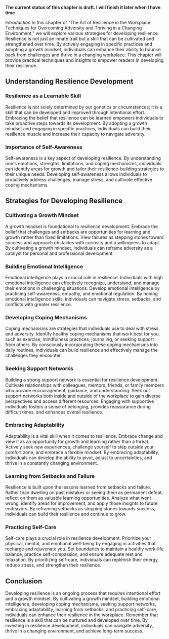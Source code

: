 **The current status of this chapter is draft. I will finish it later when I have time**

*Introduction* In this chapter of "The Art of Resilience in the Workplace: Techniques for Overcoming Adversity and Thriving in a Changing Environment," we will explore various strategies for developing resilience. Resilience is not just an innate trait but a skill that can be cultivated and strengthened over time. By actively engaging in specific practices and adopting a growth mindset, individuals can enhance their ability to bounce back from challenges and thrive in a changing workplace. This chapter will provide practical techniques and insights to empower readers in developing their resilience.

Understanding Resilience Development
------------------------------------

### Resilience as a Learnable Skill

Resilience is not solely determined by our genetics or circumstances; it is a skill that can be developed and improved through intentional effort. Embracing the belief that resilience can be learned empowers individuals to take proactive steps towards its development. By adopting a growth mindset and engaging in specific practices, individuals can build their resilience muscle and increase their capacity to navigate adversity.

### Importance of Self-Awareness

Self-awareness is a key aspect of developing resilience. By understanding one's emotions, strengths, limitations, and coping mechanisms, individuals can identify areas for growth and tailor their resilience-building strategies to their unique needs. Developing self-awareness allows individuals to proactively address challenges, manage stress, and cultivate effective coping mechanisms.

Strategies for Developing Resilience
------------------------------------

### Cultivating a Growth Mindset

A growth mindset is foundational to resilience development. Embrace the belief that challenges and setbacks are opportunities for learning and growth rather than fixed limitations. View failures as stepping stones toward success and approach obstacles with curiosity and a willingness to adapt. By cultivating a growth mindset, individuals can reframe adversity as a catalyst for personal and professional development.

### Building Emotional Intelligence

Emotional intelligence plays a crucial role in resilience. Individuals with high emotional intelligence can effectively recognize, understand, and manage their emotions in challenging situations. Develop emotional intelligence by practicing self-awareness, empathy, and emotional regulation. By honing emotional intelligence skills, individuals can navigate stress, setbacks, and conflicts with greater resilience.

### Developing Coping Mechanisms

Coping mechanisms are strategies that individuals use to deal with stress and adversity. Identify healthy coping mechanisms that work best for you, such as exercise, mindfulness practices, journaling, or seeking support from others. By consciously incorporating these coping mechanisms into daily routines, individuals can build resilience and effectively manage the challenges they encounter.

### Seeking Support Networks

Building a strong support network is essential for resilience development. Cultivate relationships with colleagues, mentors, friends, or family members who provide encouragement, guidance, and understanding. Seek out support networks both inside and outside of the workplace to gain diverse perspectives and access different resources. Engaging with supportive individuals fosters a sense of belonging, provides reassurance during difficult times, and enhances overall resilience.

### Embracing Adaptability

Adaptability is a vital skill when it comes to resilience. Embrace change and view it as an opportunity for growth and learning rather than a threat. Actively seek new experiences, challenge yourself to step outside your comfort zone, and embrace a flexible mindset. By embracing adaptability, individuals can develop the ability to pivot, adjust to uncertainties, and thrive in a constantly changing environment.

### Learning from Setbacks and Failure

Resilience is built upon the lessons learned from setbacks and failure. Rather than dwelling on past mistakes or seeing them as permanent defeat, reflect on them as valuable learning opportunities. Analyze what went wrong, identify areas for improvement, and apply those insights to future endeavors. By reframing setbacks as stepping stones towards success, individuals can build their resilience and continue to grow.

### Practicing Self-Care

Self-care plays a crucial role in resilience development. Prioritize your physical, mental, and emotional well-being by engaging in activities that recharge and rejuvenate you. Set boundaries to maintain a healthy work-life balance, practice self-compassion, and ensure adequate rest and relaxation. By prioritizing self-care, individuals can replenish their energy, reduce stress, and strengthen their resilience.

Conclusion
----------

Developing resilience is an ongoing process that requires intentional effort and a growth mindset. By cultivating a growth mindset, building emotional intelligence, developing coping mechanisms, seeking support networks, embracing adaptability, learning from setbacks, and practicing self-care, individuals can enhance their resilience in the workplace. Remember that resilience is a skill that can be nurtured and developed over time. By investing in resilience development, individuals can navigate adversity, thrive in a changing environment, and achieve long-term success.
